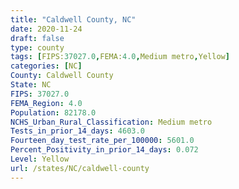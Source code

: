 ```yaml
---
title: "Caldwell County, NC"
date: 2020-11-24
draft: false
type: county
tags: [FIPS:37027.0,FEMA:4.0,Medium metro,Yellow]
categories: [NC]
County: Caldwell County
State: NC
FIPS: 37027.0
FEMA_Region: 4.0
Population: 82178.0
NCHS_Urban_Rural_Classification: Medium metro
Tests_in_prior_14_days: 4603.0
Fourteen_day_test_rate_per_100000: 5601.0
Percent_Positivity_in_prior_14_days: 0.072
Level: Yellow
url: /states/NC/caldwell-county
---
```



